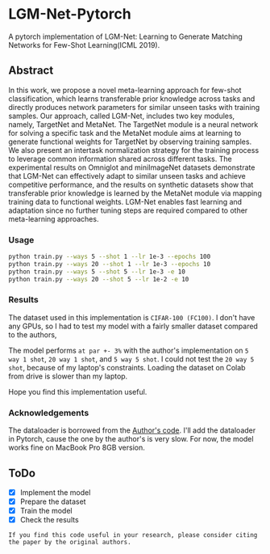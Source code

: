 # LGM-Net-Pytorch
A pytorch implementation of LGM-Net: Learning to Generate Matching Networks for Few-Shot Learning(ICML 2019).


## Abstract

In this work, we propose a novel meta-learning approach for few-shot classification, which learns transferable prior knowledge across tasks and directly produces network parameters for similar unseen tasks with training samples. Our approach, called LGM-Net, includes two key modules, namely, TargetNet and MetaNet. The TargetNet module is a neural network for solving a specific task and the MetaNet module aims at learning to generate functional weights for TargetNet by observing training samples. We also present an intertask normalization strategy for the training process to leverage common information shared across different tasks. The experimental results on Omniglot and miniImageNet datasets demonstrate that LGM-Net can effectively adapt to similar unseen tasks and achieve competitive performance, and the results on synthetic datasets show that transferable prior knowledge is learned by the MetaNet module via mapping training data to functional weights. LGM-Net enables fast learning and adaptation since no further tuning steps are required compared to other meta-learning approaches.

### Usage

```bash 
python train.py --ways 5 --shot 1 --lr 1e-3 --epochs 100
python train.py --ways 20 --shot 1 --lr 1e-3 --epochs 10
python train.py --ways 5 --shot 5 --lr 1e-3 -e 10
python train.py --ways 20 --shot 5 --lr 1e-2 -e 10
```

### Results

The dataset used in this implementation is `CIFAR-100 (FC100)`. I don't have any GPUs, so I had to test my model with a fairly smaller dataset compared to the authors, <br>

The model performs `at par +- 3%` with the author's implementation on `5 way 1 shot`, `20 way 1 shot`, and `5 way 5 shot`. I could not test the `20 way 5 shot`, because of my laptop's constraints. Loading the dataset on Colab from drive is slower than my laptop. <br>

Hope you find this implementation useful.

### Acknowledgements

The dataloader is borrowed from the [Author's code](https://github.com/likesiwell/LGM-Net/).
I'll add the dataloader in Pytorch, cause the one by the author's is very slow. For now, the model works fine on MacBook Pro 8GB version.

## ToDo
- [x] Implement the model
- [x] Prepare the dataset
- [x] Train the model
- [x] Check the results

```
If you find this code useful in your research, please consider citing the paper by the original authors.
```
